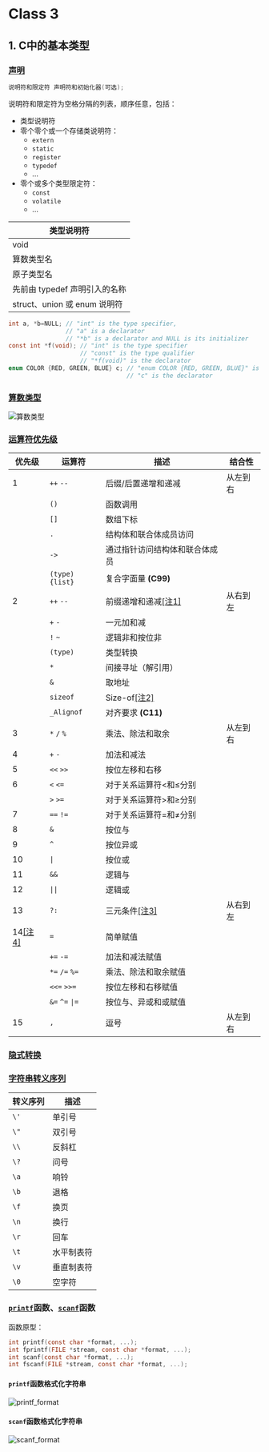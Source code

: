 # Class 3

## 1. C中的基本类型

### [声明](https://cppreference.cn/w/c/language/declarations)

```c
说明符和限定符 声明符和初始化器(可选);
```

说明符和限定符为空格分隔的列表，顺序任意，包括：

- 类型说明符
- 零个零个或一个存储类说明符：
  - `extern`
  - `static`
  - `register`
  - `typedef`
  - ...
- 零个或多个类型限定符：
  - `const`
  - `volatile`
  - ...

| 类型说明符                    |
| ----------------------------- |
| void                          |
| 算数类型名                    |
| 原子类型名                    |
| 先前由 typedef 声明引入的名称 |
| struct、union 或 enum 说明符  |

```c
int a, *b=NULL; // "int" is the type specifier,
                // "a" is a declarator
                // "*b" is a declarator and NULL is its initializer
const int *f(void); // "int" is the type specifier
                    // "const" is the type qualifier
                    // "*f(void)" is the declarator
enum COLOR {RED, GREEN, BLUE} c; // "enum COLOR {RED, GREEN, BLUE}" is the type specifier
                                 // "c" is the declarator
```

### [算数类型](https://cppreference.cn/w/c/language/arithmetic_types)

![算数类型](../Images/arithmetic_types.png)

### [运算符优先级](https://cppreference.cn/w/c/language/operator_precedence)

|优先级|运算符|描述|结合性|
|--|--|--|--|
|1|`++` `--`|后缀/后置递增和递减|从左到右|
||`()`|函数调用|||
||`[]`|数组下标|||
||`.`|结构体和联合体成员访问|||
||`->`|通过指针访问结构体和联合体成员|||
||`(type){list}`|复合字面量 **(C99)**|||
|2|`++` `--`|前缀递增和递减[[注1]](https://cppreference.cn/w/c/language/operator_precedence#cite_note-1)|从右到左|
||`+` `-`|一元加和减|||
||`!` `~`|逻辑非和按位非|||
||`(type)`|类型转换|||
||`*`|间接寻址（解引用）|||
||`&`|取地址|||
||`sizeof`|Size-of[[注2]](https://cppreference.cn/w/c/language/operator_precedence#cite_note-2)|||
||`_Alignof`|对齐要求 **(C11)**|||
|3|`*` `/` `%`|乘法、除法和取余|从左到右|
|4|`+` `-`|加法和减法||
|5|`<<` `>>`|按位左移和右移||
|6|`<` `<=`|对于关系运算符<和≤分别||
||`>` `>=`|对于关系运算符>和≥分别|||
|7|`==` `!=`|对于关系运算符=和≠分别||
|8|`&`|按位与||
|9|`^`|按位异或||
|10|`\|`|按位或||
|11|`&&`|逻辑与||
|12|`\|\|`|逻辑或||
|13|`?:`|三元条件[[注3]](https://cppreference.cn/w/c/language/operator_precedence#cite_note-3)|从右到左|
|14[[注4]](https://cppreference.cn/w/c/language/operator_precedence#cite_note-4)|`=`|简单赋值||
||`+=` `-=`|加法和减法赋值|||
||`*=` `/=` `%=`|乘法、除法和取余赋值|||
||`<<=` `>>=`|按位左移和右移赋值|||
||`&=` `^=` `\|=`|按位与、异或和或赋值|||
|15|`,`|逗号|从左到右|

### [隐式转换](https://cppreference.cn/w/c/language/conversion)

### [字符串转义序列](https://cppreference.cn/w/c/language/escape)

| 转义序列 | 描述       |
| -------- | ---------- |
| `\'`   | 单引号     |
| `\"`   | 双引号     |
| `\\`   | 反斜杠     |
| `\?`   | 问号       |
| `\a`   | 响铃       |
| `\b`   | 退格       |
| `\f`   | 换页       |
| `\n`   | 换行       |
| `\r`   | 回车       |
| `\t`   | 水平制表符 |
| `\v`   | 垂直制表符 |
| `\0`   | 空字符     |

### [`printf`](https://cppreference.cn/w/c/io/fprintf)函数、[`scanf`](https://cppreference.cn/w/c/io/fscanf)函数

函数原型：

```c
int printf(const char *format, ...);
int fprintf(FILE *stream, const char *format, ...);
int scanf(const char *format, ...);
int fscanf(FILE *stream, const char *format, ...);
```
#### `printf`函数格式化字符串
![printf_format](../Images/printf_format.jpeg)
#### `scanf`函数格式化字符串
![scanf_format](../Images/scanf_format.jpeg)
